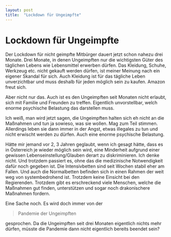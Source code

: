 ```yaml
---
layout: post
title:  "Lockdown für Ungeimpfte"
---
```


# Lockdown für Ungeimpfte

Der Lockdown für nicht geimpfte Mitbürger dauert jetzt schon nahezu 
drei Monate. Drei Monate, in denen Ungeimpften nur die wichtigsten Güter des täglichen Lebens wie Lebensmittel erwerben dürfen. Das Kleidung, Schuhe, Werkzeug etc. nicht gekauft werden dürfen, ist meiner Meinung nach ein eigener Skandal für sich. Auch Kleidung ist für das tägliche Leben unverzichtbar und muss deshalb für jeden möglich sein zu kaufen. Amazon freut sich.

Aber nicht nur das. Auch ist es den Ungeimpften seit Monaten nicht erlaubt, sich mit Familie und Freunden zu treffen. Eigentlich unvorstellbar, welch enorme psychische Belastung das darstellen muss.

Ich weiß, man wird jetzt sagen, die Ungeimpften halten sich eh nicht an die Maßnahmen und tun ja sowieso, was sie wollen. Mag zum Teil stimmen. Allerdings leben sie dann immer in der Angst, etwas illegales zu tun und nicht erwischt werden zu dürfen. Auch eine enorme psychische Belastung. 

Hätte mir jemand vor 2, 3 Jahren geglaubt, wenn ich gesagt hätte, dass es in Österreich je wieder möglich sein wird, eine Minderheit aufgrund einer gewissen Lebenseinstellung/Glauben derart zu diskriminieren. Ich denke nicht. Und trotzdem passiert es, ohne das die medizinische Notwendigkeit dafür noch gegeben ist. Die Intensivbetten sind seit Wochen stabil eher am Fallen. Und auch die Normalbetten befinden sich in einen Rahmen der weit weg von systembedrohend ist. Trotzdem keine Einsicht bei den Regierenden. Trotzdem gibt es erschreckend viele Menschen, welche die Maßnahmen gut finden, unterstützen und sogar noch drakonischere Maßnahmen fordern.

Eine Sache noch. Es wird doch immer von der 
> Pandemie der Ungeimpften

gesprochen. Da die Ungeimpften seit drei Monaten eigentlich nichts mehr dürfen, müsste die Pandemie dann nicht eigentlich bereits beendet sein?
